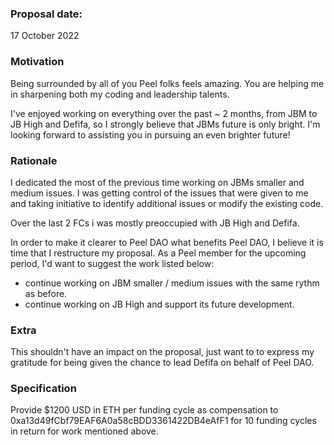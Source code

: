 ### **Proposal date:**

17 October 2022

### **Motivation**

Being surrounded by all of you Peel folks feels amazing. You are helping me in sharpening both my coding and leadership talents.

I've enjoyed working on everything over the past ~ 2 months, from JBM to JB High and Defifa, so I strongly believe that JBMs future is only bright.
I'm looking forward to assisting you in pursuing an even brighter future!

### **Rationale**

I dedicated the most of the previous time working on JBMs smaller and medium issues.
I was getting control of the issues that were given to me and taking initiative to identify additional issues or modify the existing code.

Over the last 2 FCs i was mostly preoccupied with JB High and Defifa.

In order to make it clearer to Peel DAO what benefits Peel DAO, I believe it is time that I restructure my proposal.
As a Peel member for the upcoming period, I'd want to suggest the work listed below:

- continue working on JBM smaller / medium issues with the same rythm as before.
- continue working on JB High and support its future development.

### **Extra**

This shouldn't have an impact on the proposal, just want to to express my gratitude for being given the chance to lead Defifa on behalf of Peel DAO.

### **Specification**

Provide $1200 USD in ETH per funding cycle as compensation to 0xa13d49fCbf79EAF6A0a58cBDD3361422DB4eAfF1 for 10 funding cycles in return for work mentioned above.
